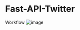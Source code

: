 # Fast-API-Twitter
Workflow
![image](https://user-images.githubusercontent.com/67709006/177479298-07e805a6-02ce-49fb-ae17-127d2b0f87c3.png)
